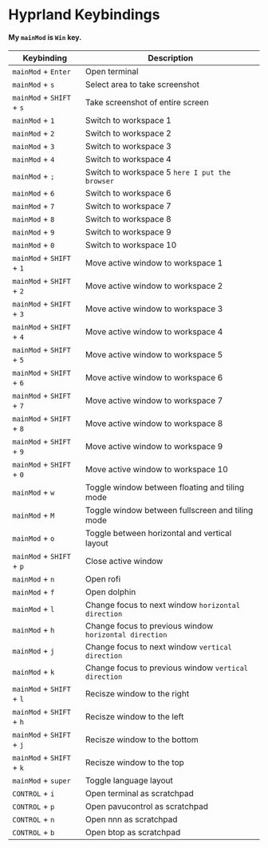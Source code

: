 # Hyprland Keybindings

#### My `mainMod` is `Win` key.

| Keybinding                | Description                                            |
| ------------------------- | ------------------------------------------------------ |
| `mainMod` + `Enter`       | Open terminal                                          |
| `mainMod` + `s`           | Select area to take screenshot                         |
| `mainMod` + `SHIFT` + `s` | Take screenshot of entire screen                       |
| `mainMod` + `1`           | Switch to workspace 1                                  |
| `mainMod` + `2`           | Switch to workspace 2                                  |
| `mainMod` + `3`           | Switch to workspace 3                                  |
| `mainMod` + `4`           | Switch to workspace 4                                  |
| `mainMod` + `;`           | Switch to workspace 5 `here I put the browser`         |
| `mainMod` + `6`           | Switch to workspace 6                                  |
| `mainMod` + `7`           | Switch to workspace 7                                  |
| `mainMod` + `8`           | Switch to workspace 8                                  |
| `mainMod` + `9`           | Switch to workspace 9                                  |
| `mainMod` + `0`           | Switch to workspace 10                                 |
| `mainMod` + `SHIFT` + `1` | Move active window to workspace 1                      |
| `mainMod` + `SHIFT` + `2` | Move active window to workspace 2                      |
| `mainMod` + `SHIFT` + `3` | Move active window to workspace 3                      |
| `mainMod` + `SHIFT` + `4` | Move active window to workspace 4                      |
| `mainMod` + `SHIFT` + `5` | Move active window to workspace 5                      |
| `mainMod` + `SHIFT` + `6` | Move active window to workspace 6                      |
| `mainMod` + `SHIFT` + `7` | Move active window to workspace 7                      |
| `mainMod` + `SHIFT` + `8` | Move active window to workspace 8                      |
| `mainMod` + `SHIFT` + `9` | Move active window to workspace 9                      |
| `mainMod` + `SHIFT` + `0` | Move active window to workspace 10                     |
| `mainMod` + `w`           | Toggle window between floating and tiling mode         |
| `mainMod` + `M`           | Toggle window between fullscreen and tiling mode       |
| `mainMod` + `o`           | Toggle between horizontal and vertical layout          |
| `mainMod` + `SHIFT` + `p` | Close active window                                    |
| `mainMod` + `n`           | Open rofi                                              |
| `mainMod` + `f`           | Open dolphin                                           |
| `mainMod` + `l`           | Change focus to next window `horizontal direction`     |
| `mainMod` + `h`           | Change focus to previous window `horizontal direction` |
| `mainMod` + `j`           | Change focus to next window `vertical direction`       |
| `mainMod` + `k`           | Change focus to previous window `vertical direction`   |
| `mainMod` + `SHIFT` + `l` | Recisze window to the right | 
| `mainMod` + `SHIFT` + `h` | Recisze window to the left |
| `mainMod` + `SHIFT` + `j` | Recisze window to the bottom |
| `mainMod` + `SHIFT` + `k` | Recisze window to the top |
| `mainMod` + `super` | Toggle language layout |
| `CONTROL` + `i` | Open terminal as scratchpad | 
| `CONTROL` + `p` | Open pavucontrol as scratchpad |
| `CONTROL` + `n` | Open nnn as scratchpad |
| `CONTROL` + `b` | Open btop as scratchpad |

